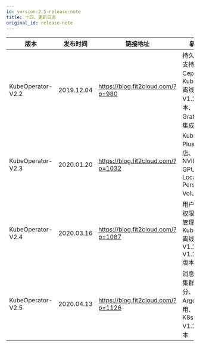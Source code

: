 ```yaml
---
id: version-2.5-release-note
title: 十四、更新日志
original_id: release-note
---
```




| 版本 | 发布时间 | 链接地址 | 新功能 |
| ---- | ---- | ---- | ---- |
| KubeOperator-V2.2 |2019.12.04|https://blog.fit2cloud.com/?p=980| 持久化存储支持Ceph、Kubernetes离线包支持 V1.16 版本、在Grafana中集成Loki等|
| KubeOperator-V2.3 |2020.01.20|https://blog.fit2cloud.com/?p=1032|Kubeapps Plus应用商店、支持NVIDIA GPU、支持Local Persistent Volumes等|
| KubeOperator-V2.4 |2020.03.16|https://blog.fit2cloud.com/?p=1087|用户体系和权限、项目管理、Kubernetes离线包支持 V1.16.7  V1.16.10 版本|
| KubeOperator-V2.5 |2020.04.13|https://blog.fit2cloud.com/?p=1126|消息中心和集群合规评分、增加 Argo CD 应用、支持 K8s V1.16.8 版本|
